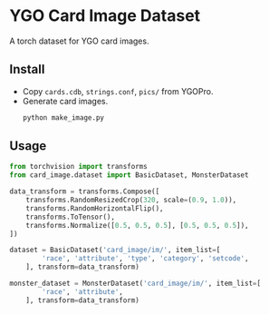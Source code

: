 # YGO Card Image Dataset
A torch dataset for YGO card images.

## Install
- Copy `cards.cdb`, `strings.conf`, `pics/` from YGOPro.
- Generate card images.
    ```sh
    python make_image.py
    ```

## Usage
```python
from torchvision import transforms
from card_image.dataset import BasicDataset, MonsterDataset

data_transform = transforms.Compose([
    transforms.RandomResizedCrop(320, scale=(0.9, 1.0)),
    transforms.RandomHorizontalFlip(),
    transforms.ToTensor(),
    transforms.Normalize([0.5, 0.5, 0.5], [0.5, 0.5, 0.5]),
])

dataset = BasicDataset('card_image/im/', item_list=[
        'race', 'attribute', 'type', 'category', 'setcode',
    ], transform=data_transform)

monster_dataset = MonsterDataset('card_image/im/', item_list=[
        'race', 'attribute',
    ], transform=data_transform)
```